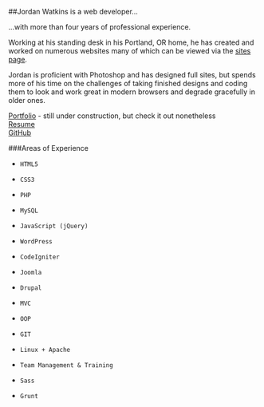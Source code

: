 ##Jordan Watkins is a web developer...

...with more than four years of professional experience.

Working at his standing desk in his Portland, OR home, he has created and worked on numerous websites many of which can be viewed via the [sites page](http://jordanjwatkins.github.io/portfolio-sites/).

Jordan is proficient with Photoshop and has designed full sites, but spends more of his time on the challenges of taking finished designs and coding them to look and work great in modern browsers and degrade gracefully in older ones.

[Portfolio](http://neu.jordanjwatkins.com/) - still under construction, but check it out nonetheless  
[Resume](http://jordanjwatkins.com/jordan-watkins-resume.pdf)  
[GitHub](https://github.com/jordanjwatkins)

###Areas of Experience

*     HTML5
*     CSS3
*     PHP
*     MySQL
*     JavaScript (jQuery)
*     WordPress
*     CodeIgniter
*     Joomla
*     Drupal
*     MVC
*     OOP
*     GIT
*     Linux + Apache
*     Team Management & Training
*     Sass
*     Grunt
